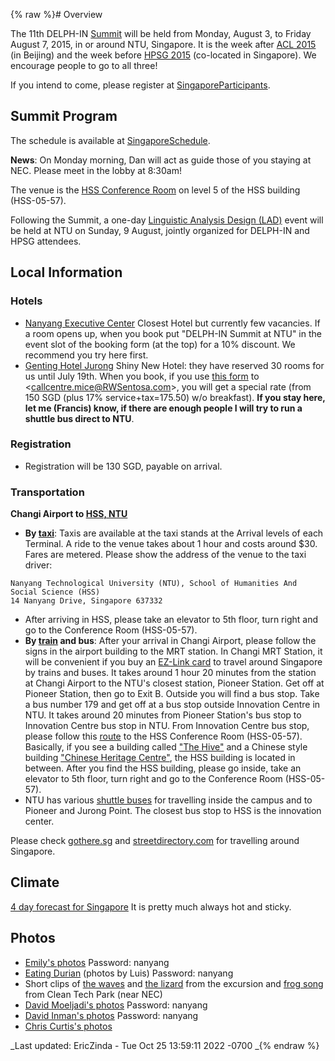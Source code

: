 {% raw %}# Overview

The 11th DELPH-IN [Summit](../SummitTop) will be held from Monday, August
3, to Friday August 7, 2015, in or around NTU, Singapore. It is the week
after [ACL 2015](http://acl2015.org/) (in Beijing) and the week before
[HPSG 2015](http://compling.hss.ntu.edu.sg/events/2015-hpsg/)
(co-located in Singapore). We encourage people to go to all three!

If you intend to come, please register at
[SingaporeParticipants](../SingaporeParticipants).

## Summit Program

The schedule is available at [SingaporeSchedule](../SingaporeSchedule).

**News**: On Monday morning, Dan will act as guide those of you staying
at NEC. Please meet in the lobby at 8:30am!

The venue is the [HSS Conference
Room](http://maps.ntu.edu.sg/maps#q:HSS%20conference%20room) on level 5
of the HSS building (HSS-05-57).

Following the Summit, a one-day [Linguistic Analysis Design
(LAD)](http://moin.delph-in.net/LinguisticAnalysisDesignSingapore) event
will be held at NTU on Sunday, 9 August, jointly organized for DELPH-IN
and HPSG attendees.

## Local Information

### Hotels

- [Nanyang Executive
Center](http://www.ntu.edu.sg/nec/Pages/default.aspx) Closest Hotel
but currently few vacancies. If a room opens up, when you book put
"DELPH-IN Summit at NTU" in the event slot of the booking form (at
the top) for a 10% discount. We recommend you try here first.
- [Genting Hotel
Jurong](http://www.rwsentosa.com/language/en-US/Homepage/HotelsAndSpa/GentingHotelJurong)
Shiny New Hotel: they have reserved 30 rooms for us until July 19th.
When you book, if you use [this
form](http://compling.hss.ntu.edu.sg/events/2015-hpsg/genting.docx)
to &lt;callcentre.mice@RWSentosa.com&gt;, you will get a special
rate (from 150 SGD (plus 17% service+tax=175.50) w/o breakfast).
**If you stay here, let me (Francis) know, if there are enough
people I will try to run a shuttle bus direct to NTU**.

### Registration

- Registration will be 130 SGD, payable on arrival.

### Transportation

**Changi Airport to [HSS,
NTU](http://www.hss.ntu.edu.sg/ContactUs/Pages/Home.aspx)**

- **By
[taxi](http://www.changiairport.com/en/transport/public-transport.html/#taxi)**:
Taxis are available at the taxi stands at the Arrival levels of each
Terminal. A ride to the venue takes about 1 hour and costs around
$30. Fares are metered. Please show the address of the venue to the
taxi driver:

<!-- -->


    Nanyang Technological University (NTU), School of Humanities And Social Science (HSS)
    14 Nanyang Drive, Singapore 637332

- After arriving in HSS, please take an elevator to 5th floor, turn
right and go to the Conference Room (HSS-05-57).
- **By
[train](http://www.changiairport.com/en/transport/public-transport.html/#train)
and bus**: After your arrival in Changi Airport, please follow the
signs in the airport building to the MRT station. In Changi MRT
Station, it will be convenient if you buy an [EZ-Link
card](http://home.ezlink.com.sg/) to travel around Singapore by
trains and buses. It takes around 1 hour 20 minutes from the station
at Changi Airport to the NTU's closest station, Pioneer Station. Get
off at Pioneer Station, then go to Exit B. Outside you will find a
bus stop. Take a bus number 179 and get off at a bus stop outside
Innovation Centre in NTU. It takes around 20 minutes from Pioneer
Station's bus stop to Innovation Centre bus stop in NTU. From
Innovation Centre bus stop, please follow this
[route](http://maps.ntu.edu.sg/maps#q:from%201.34232908118%2C103.683973929%20to%20HSS%20conference%20room)
to the HSS Conference Room (HSS-05-57). Basically, if you see a
building called ["The
Hive"](https://twitter.com/NTUsg/status/625506725848707074) and a
Chinese style building ["Chinese Heritage
Centre"](http://chc.ntu.edu.sg/Pages/Home.aspx), the HSS building is
located in between. After you find the HSS building, please go
inside, take an elevator to 5th floor, turn right and go to the
Conference Room (HSS-05-57).
- NTU has various [shuttle
buses](http://www.ntu.edu.sg/has/Transportation/Pages/GettingAroundNTU.aspx)
for travelling inside the campus and to Pioneer and Jurong Point.
The closest bus stop to HSS is the innovation center.

Please check [gothere.sg](http://gothere.sg/maps) and
[streetdirectory.com](http://www.streetdirectory.com/) for travelling
around Singapore.

## Climate

[4 day forecast for
Singapore](http://www.nea.gov.sg/weather-climate/forecasts/4-day-outlook)
It is pretty much always hot and sticky.

## Photos

- [Emily's photos](https://erbonzo.smugmug.com/Travel/DELPH-IN-2015/)
Password: nanyang
- [Eating
Durian](https://erbonzo.smugmug.com/Travel/DELPH-IN-2015-Durian/)
(photos by Luis) Password: nanyang
- Short clips of [the waves](https://vimeo.com/135652690) and [the
lizard](https://vimeo.com/135652691) from the excursion and [frog
song](https://vimeo.com/135931689) from Clean Tech Park (near NEC)
- [David Moeljadi's
photos](http://davidmoeljadi.smugmug.com/DELPH-IN2015/n-cqjKm2)
Password: nanyang
- [David Inman's
photos](https://davidinman.smugmug.com/Singapore-DELPHIN/) Password:
nanyang
- [Chris Curtis's
photos](https://www.flickr.com/photos/135722802@N07/albums)

_Last updated: EricZinda - Tue Oct 25 13:59:11 2022 -0700
_{% endraw %}